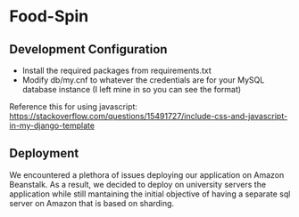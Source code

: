 # Food-Spin

## Development Configuration
- Install the required packages from requirements.txt
- Modify db/my.cnf to whatever the credentials are for your MySQL database instance (I left mine in so you can see the format)

Reference this for using javascript:
https://stackoverflow.com/questions/15491727/include-css-and-javascript-in-my-django-template


## Deployment
We encountered a plethora of issues deploying our application on Amazon Beanstalk. As a result, we decided to deploy on university servers the application while still mantaining the initial objective of having a separate sql server on Amazon that is based on sharding. 
